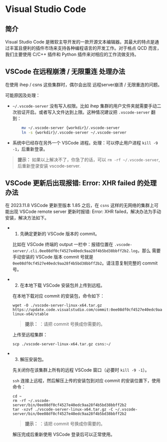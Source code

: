 # Visual Studio Code

## 简介

Visual Studio Code 是微软主导开发的一款开源文本编辑器。其最大的特点是通过丰富且便利的插件市场来支持各种编程语言的开发工作。对于格点 QCD 而言，我们主要使用 C/C++ 插件和 Python 插件来对相应的工作流做支持。

## VSCode 在远程崩溃 / 无限重连 处理办法

在使用 ihep / csns 这些集群时，偶尔会出现 远程server崩溃 / 无限重连的问题。

可能原因及处理：

- `~/.vscode-server` 没有写入权限。比如 ihep 集群的用户文件夹就需要手动二次验证开启。或者写入文件达到上限。这种情况建议把 `.vscode-server` 翻到：

    ```bash
        mv ~/.vscode-server {workdir}/.vscode-server
        ln -s {workdir}/.vscode-server ~/.vscode-server
    ```

- 系统中已经存在另外一个 VSCode 进程。处理：可以停止用户进程 `kill -9 -1`，后重新登录。

> **提示：** 如果以上解决不了，你急了的话，可以 `rm -rf ~/.vscode-server`, 后重新登录安装 vscode-server.

## VSCode 更新后出现报错: Error: XHR failed 的处理办法

在 2023.11.8 VSCode 更新至版本 1.85 之后，在 `csns` 这样的无网络的集群上可能出现 VSCode remote server 更新时报错: Error: XHR failed，解决办法为手动安装，解决方法如下。

- 1. 先确定更新的 VSCode 版本的 commit。
    
    比如在 VSCode 终端的 output 一栏中：报错位置在 `.vscode-server/.cli.0ee08df0cf4527e40edc9aa28f4b5bd38bbff2b2.log`，那么 需要手动安装的 VSCode 版本 commit 号就是 `0ee08df0cf4527e40edc9aa28f4b5bd38bbff2b2`。请注意复制完整的 commit 号。

- 2. 在本地下载 VSCode 安装包并上传到远程。

    在本地下载对应 commit 的安装包，命令如下：
    ```
    wget -O ./vscode-server-linux-x64.tar.gz https://update.code.visualstudio.com/commit:0ee08df0cf4527e40edc9aa28f4b5bd38bbff2b2/server-linux-x64/stable
    ```
    > **提示：** ：请把 commit 号换成你需要的。

    上传至远程集群：
    ```
    scp ./vscode-server-linux-x64.tar.gz csns:~/
    ```

- 3. 解压安装包。

    先关闭你在该集群上所有的远程 VSCode 窗口（必要时 `kill -9 -1`）。

    `ssh` 连接上远程，然后解压上传的安装包到对应 commit 的安装位置下，使用命令：
    ```
    cd ~
    rm -rf ~/.vscode-server/bin/0ee08df0cf4527e40edc9aa28f4b5bd38bbff2b2
    tar -xzvf ./vscode-server-linux-x64.tar.gz -C ~/.vscode-server/bin/0ee08df0cf4527e40edc9aa28f4b5bd38bbff2b2
    ```

    > **提示：** ：请把 commit 号换成你需要的。

    解压完成后重新使用 VSCode 登录后可以正常使用。